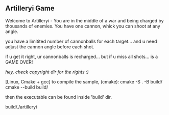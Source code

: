 ## Artilleryi Game

Welcome to Artilleryi *-*
You are in the middle of a war and being charged by thousands of enemies.
You have one cannon, whick you can shoot at any angle.

you have a limitited number of cannonballs for each target... 
and u need adjust the cannon angle before each shot.

if u get it right, ur cannonballs is recharged...
but if u miss all shots... is a GAME OVER!



*hey, check copyright dir for the rights :)*



[Linux, Cmake + gcc]
to compile the sample, (cmake):
cmake -S . -B build/
cmake --build build/

then the executable can be found inside 'build' dir.

build/./artilleryi

